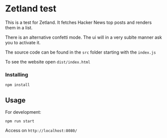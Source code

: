 # Zetland test

This is a test for Zetland. It fetches Hacker News top posts and renders them in a list. 

There is an alternative confetti mode. The ui will in a very sublte manner ask you to activate it. 

The source code can be found in the `src` folder starting with the `index.js`

To see the website open `dist/index.html`

### Installing

`npm install`

## Usage <a name = "usage"></a>

For development:

`npm run start`

Access on `http://localhost:8080/`


